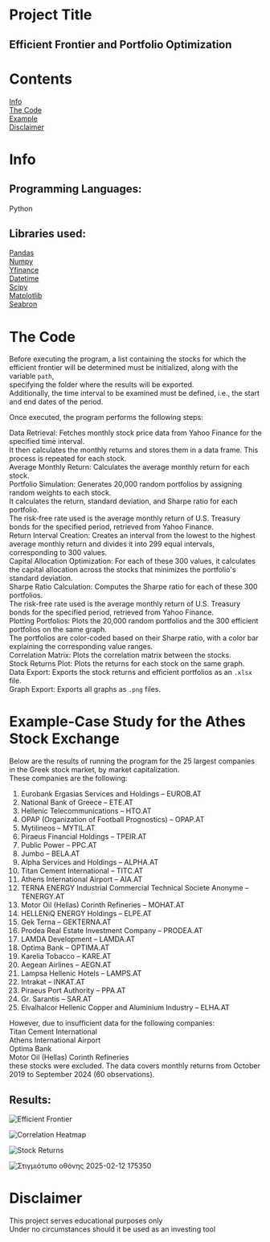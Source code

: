 # Project Title
## Efficient Frontier and Portfolio Optimization <br>
# Contents
[Info](#Info)<br>
[The Code](#The-Code)<br>
[Example](#Example)<br>
[Disclaimer](#Disclaimer) <br>
# Info
## Programming Languages: 
Python <br>
## Libraries used:
[Pandas](https://pandas.pydata.org/#:~:text=pandas%20is%20a%20fast,%20powerful,%20flexible)<br>
[Numpy](https://numpy.org/)<br>
[Yfinance](https://pypi.org/project/yfinance/)<br>
[Datetime](https://docs.python.org/3/library/datetime.html)<br>
[Scipy](https://scipy.org/)<br>
[Matplotlib](https://matplotlib.org/)<br>
[Seabron](https://seaborn.pydata.org/)<br>
# The Code
Before executing the program, a list containing the stocks for which the efficient frontier will be determined must be initialized, along with the variable `path`,<br>
specifying the folder where the results will be exported.<br>
Additionally, the time interval to be examined must be defined, i.e., the start and end dates of the period.<br>

Once executed, the program performs the following steps:<br>

Data Retrieval: Fetches monthly stock price data from Yahoo Finance for the specified time interval.<br>
It then calculates the monthly returns and stores them in a data frame. This process is repeated for each stock.<br>
Average Monthly Return: Calculates the average monthly return for each stock.<br>
Portfolio Simulation: Generates 20,000 random portfolios by assigning random weights to each stock. <br>
It calculates the return, standard deviation, and Sharpe ratio for each portfolio.<br>
The risk-free rate used is the average monthly return of U.S. Treasury bonds for the specified period, retrieved from Yahoo Finance.<br>
Return Interval Creation: Creates an interval from the lowest to the highest average monthly return and divides it into 299 equal intervals, corresponding to 300 values.<br>
Capital Allocation Optimization: For each of these 300 values, it calculates the capital allocation across the stocks that minimizes the portfolio's standard deviation.<br>
Sharpe Ratio Calculation: Computes the Sharpe ratio for each of these 300 portfolios.<br>
The risk-free rate used is the average monthly return of U.S. Treasury bonds for the specified period, retrieved from Yahoo Finance.<br>
Plotting Portfolios: Plots the 20,000 random portfolios and the 300 efficient portfolios on the same graph.<br>
The portfolios are color-coded based on their Sharpe ratio, with a color bar explaining the corresponding value ranges.<br>
Correlation Matrix: Plots the correlation matrix between the stocks.<br>
Stock Returns Plot: Plots the returns for each stock on the same graph.<br>
Data Export: Exports the stock returns and efficient portfolios as an `.xlsx` file.<br>
Graph Export: Exports all graphs as `.png` files. <br>
# Example-Case Study for the Athes Stock Exchange<br>
Below are the results of running the program for the 25 largest companies in the Greek stock market, by market capitalization.<br>
These companies are the following:<br>

1. Eurobank Ergasias Services and Holdings – EUROB.AT<br>
2. National Bank of Greece – ETE.AT<br>  
3. Hellenic Telecommunications – HTO.AT<br>  
4. OPAP (Organization of Football Prognostics) – OPAP.AT<br> 
5. Mytilineos – MYTIL.AT<br>  
6. Piraeus Financial Holdings – TPEIR.AT<br>  
7. Public Power – PPC.AT<br>  
8. Jumbo – BELA.AT<br>  
9. Alpha Services and Holdings – ALPHA.AT<br>  
10. Titan Cement International – TITC.AT<br>  
11. Athens International Airport – AIA.AT<br>  
12. TERNA ENERGY Industrial Commercial Technical Societe Anonyme – TENERGY.AT<br>  
13. Motor Oil (Hellas) Corinth Refineries – MOHAT.AT<br>  
14. HELLENiQ ENERGY Holdings – ELPE.AT<br>  
15. Gek Terna – GEKTERNA.AT<br>  
16. Prodea Real Estate Investment Company – PRODEA.AT<br>  
17. LAMDA Development – LAMDA.AT<br>  
18. Optima Bank – OPTIMA.AT<br>  
19. Karelia Tobacco – KARE.AT<br>  
20. Aegean Airlines – AEGN.AT<br>  
21. Lampsa Hellenic Hotels – LAMPS.AT<br>  
22. Intrakat – INKAT.AT<br>  
23. Piraeus Port Authority – PPA.AT<br>  
24. Gr. Sarantis – SAR.AT<br>  
25. Elvalhalcor Hellenic Copper and Aluminium Industry – ELHA.AT<br>  

However, due to insufficient data for the following companies:<br>
Titan Cement International<br>
Athens International Airport<br>
Optima Bank<br>
Motor Oil (Hellas) Corinth Refineries<br>
these stocks were excluded. The data covers monthly returns from October 2019 to September 2024 (60 observations).

## Results:

![Efficient Frontier](https://github.com/user-attachments/assets/6a500769-3df6-4784-89f2-00fc50ceb553)

![Correlation Heatmap](https://github.com/user-attachments/assets/35e18df4-290e-41d6-95a5-41fd8db6a658)

![Stock Returns](https://github.com/user-attachments/assets/c6da47a8-e18b-4909-9ce4-baf32b1e7e61)

![Στιγμιότυπο οθόνης 2025-02-12 175350](https://github.com/user-attachments/assets/78c04ddd-0011-4e73-956a-cdb964bdf1f1)


# Disclaimer
This project serves educational purposes only<br>
Under no circumstances should it be used as an investing tool
